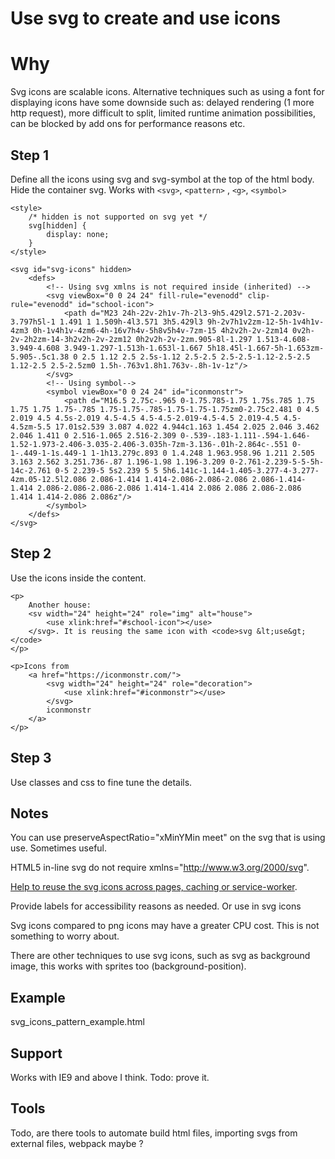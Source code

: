 # Use svg to create and use icons

# Why

Svg icons are scalable icons. Alternative techniques such as using a font for displaying icons have some downside such as: delayed rendering (1 more http request), more difficult to split, limited runtime animation possibilities, can be blocked by add ons for performance reasons etc.
 
 

## Step 1

Define all the icons using svg and svg-symbol at the top of the html body. Hide the container svg. Works with `<svg>`, `<pattern>` , `<g>`, `<symbol>`

```
<style>
    /* hidden is not supported on svg yet */
    svg[hidden] {
        display: none;
    }
</style>

<svg id="svg-icons" hidden>
    <defs>
        <!-- Using svg xmlns is not required inside (inherited) -->
        <svg viewBox="0 0 24 24" fill-rule="evenodd" clip-rule="evenodd" id="school-icon">
            <path d="M23 24h-22v-2h1v-7h-2l3-9h5.429l2.571-2.203v-3.797h5l-1 1.491 1 1.509h-4l3.571 3h5.429l3 9h-2v7h1v2zm-12-5h-1v4h1v-4zm3 0h-1v4h1v-4zm6-4h-16v7h4v-5h8v5h4v-7zm-15 4h2v2h-2v-2zm14 0v2h-2v-2h2zm-14-3h2v2h-2v-2zm12 0h2v2h-2v-2zm.905-8l-1.297 1.513-4.608-3.949-4.608 3.949-1.297-1.513h-1.653l-1.667 5h18.45l-1.667-5h-1.653zm-5.905-.5c1.38 0 2.5 1.12 2.5 2.5s-1.12 2.5-2.5 2.5-2.5-1.12-2.5-2.5 1.12-2.5 2.5-2.5zm0 1.5h-.763v1.8h1.763v-.8h-1v-1z"/>
        </svg>
        <!-- Using symbol-->
        <symbol viewBox="0 0 24 24" id="iconmonstr">
            <path d="M16.5 2.75c-.965 0-1.75.785-1.75 1.75s.785 1.75 1.75 1.75 1.75-.785 1.75-1.75-.785-1.75-1.75-1.75zm0-2.75c2.481 0 4.5 2.019 4.5 4.5s-2.019 4.5-4.5 4.5-4.5-2.019-4.5-4.5 2.019-4.5 4.5-4.5zm-5.5 17.01s2.539 3.087 4.022 4.944c1.163 1.454 2.025 2.046 3.462 2.046 1.411 0 2.516-1.065 2.516-2.309 0-.539-.183-1.111-.594-1.646-1.52-1.973-2.406-3.035-2.406-3.035h-7zm-3.136-.01h-2.864c-.551 0-1-.449-1-1s.449-1 1-1h13.279c.893 0 1.4.248 1.963.958.96 1.211 2.505 3.163 2.562 3.251.736-.87 1.196-1.98 1.196-3.209 0-2.761-2.239-5-5-5h-14c-2.761 0-5 2.239-5 5s2.239 5 5 5h6.141c-1.144-1.405-3.277-4-3.277-4zm.05-12.5l2.086 2.086-1.414 1.414-2.086-2.086-2.086 2.086-1.414-1.414 2.086-2.086-2.086-2.086 1.414-1.414 2.086 2.086 2.086-2.086 1.414 1.414-2.086 2.086z"/>
        </symbol>
    </defs>
</svg>
```

## Step 2

Use the icons inside the content.

```
<p>
    Another house: 
    <sv width="24" height="24" role="img" alt="house">
        <use xlink:href="#school-icon"></use>
    </svg>. It is reusing the same icon with <code>svg &lt;use&gt;</code>
</p>

<p>Icons from
    <a href="https://iconmonstr.com/">
        <svg width="24" height="24" role="decoration">
            <use xlink:href="#iconmonstr"></use>
        </svg>
        iconmonstr
    </a>
</p>
```

## Step 3

Use classes and css to fine tune the details.


## Notes

You can use preserveAspectRatio="xMinYMin meet" on the svg that is using use. Sometimes useful.

HTML5 in-line svg do not require xmlns="http://www.w3.org/2000/svg".

[Help to reuse the svg icons across pages, caching or service-worker](https://css-tricks.com/svg-sprites-use-better-icon-fonts/#article-header-id-6). 

Provide labels for accessibility reasons as needed. Or use <desc> in svg icons

Svg icons compared to png icons may have a greater CPU cost. This is not something to worry about.

There are other techniques to use svg icons, such as svg as background image, this works with sprites too (background-position).


## Example

svg_icons_pattern_example.html


## Support

Works with IE9 and above I think. Todo: prove it.


## Tools

Todo, are there tools to automate build html files, importing svgs from external files, webpack maybe ?